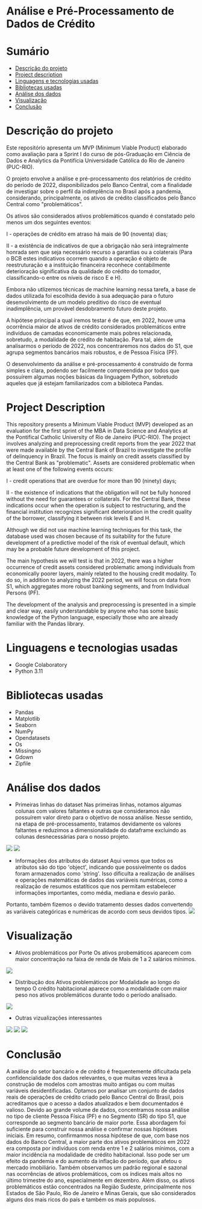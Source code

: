 # Análise e Pré-Processamento de Dados de Crédito
# Sumário
* [Descrição do projeto](#descrição-do-projeto)
* [Project description](#project-description)
* [Linguagens e tecnologias usadas](#linguagens-e-tecnologias-usadas)
* [Bibliotecas usadas](#bibliotecas-usadas)
* [Análise dos dados](#analise-dos-dados)
* [Visualização](#visualização)
* [Conclusão](#conclusão)

# Descrição do projeto
Este repositório apresenta um MVP (Minimum Viable Product) elaborado como avaliação para a Sprint I do curso de pós-Graduação em Ciência de Dados e Analytics da Pontifícia Universidade Católica do Rio de Janeiro (PUC-RIO).  

O projeto envolve a análise e pré-processamento dos relatórios de crédito do período de 2022, disponibilizados pelo Banco Central, com a finalidade de investigar sobre o perfil da indimplência no Brasil após a pandemia, considerando, principalmente, os ativos de crédito classificados pelo Banco Central como "problemáticos". 

Os ativos são considerados ativos problemáticos quando é constatado pelo menos um dos seguintes eventos:

  I - operações de crédito em atraso há mais de 90 (noventa) dias;
  
  II - a existência de indicativos de que a obrigação não será integralmente honrada sem que seja necessário recurso a garantias ou a colaterais (Para o BCB estes            indicativos ocorrem quando a operação é objeto de reestruturação e a instituição financeira reconhece contabilmente deterioração significativa da qualidade do           crédito   do   tomador, classificando-o entre os níveis de risco E e H).
  
Embora não utlizemos técnicas de machine learning nessa tarefa, a base de dados utilizada foi escolhida devido à sua adequação para o futuro desenvolvimento de um modelo preditivo do risco de eventual inadimplência, um provável desdobramento futuro deste projeto. 

A hipótese principal a qual iremos testar é de que, em 2022, houve uma ocorrência maior de ativos de crédito considerados problemáticos entre indivíduos de camadas economicamente mais pobres relacionada, sobretudo, a modalidade de crédito de habitação. Para tal, além de analisarmos o período de 2022, nos concentraremos nos dados do S1, que agrupa segmentos bancários mais robustos, e de Pessoa Física (PF). 

O desenvolvimento da análise e pré-processamento é construído de forma simples e clara, podendo ser facilmente compreendida por todos que possuírem algumas noções básicas da linguagem Python, sobretudo aqueles que já estejam familiarizados com a biblioteca Pandas. 

# Project Description
This repository presents a Minimum Viable Product (MVP) developed as an evaluation for the first sprint of the MBA in Data Science and Analytics at the Pontifical Catholic University of Rio de Janeiro (PUC-RIO). The project involves analyzing and preprocessing credit reports from the year 2022 that were made available by the Central Bank of Brazil to investigate the profile of delinquency in Brazil. The focus is mainly on credit assets classified by the Central Bank as "problematic". Assets are considered problematic when at least one of the following events occurs:

  I - credit operations that are overdue for more than 90 (ninety) days;
  
  II - the existence of indications that the obligation will not be fully honored without the need for guarantees or collaterals. 
  For the Central Bank, these indications occur when the operation is subject to restructuring, and the financial institution recognizes significant deterioration in     the credit quality of the borrower, classifying it between risk levels E and H.
  
Although we did not use machine learning techniques for this task, the database used was chosen because of its suitability for the future development of a predictive model of the risk of eventual default, which may be a probable future development of this project.

The main hypothesis we will test is that in 2022, there was a higher occurrence of credit assets considered problematic among individuals from economically poorer layers, mainly related to the housing credit modality. To do so, in addition to analyzing the 2022 period, we will focus on data from S1, which aggregates more robust banking segments, and from Individual Persons (PF).

The development of the analysis and preprocessing is presented in a simple and clear way, easily understandable by anyone who has some basic knowledge of the Python language, especially those who are already familiar with the Pandas library.

# Linguagens e tecnologias usadas
* Google Colaboratory
* Python 3.11

# Bibliotecas usadas
* Pandas
* Matplotlib
* Seaborn
* NumPy
* Opendatasets
* Os
* Missingno
* Gdown
* Zipfile

# Análise dos dados
* Primeiras linhas do dataset
Nas primeiras linhas, notamos algumas colunas com valores faltantes e outras que consideramos não possuírem valor direto para o objetivo de nossa análise. Nesse sentido, na etapa de pré-processamento, tratamos devidamente os valores faltantes e reduzimos a dimensionalidade do dataframe excluindo as colunas desnecessárias para o nosso projeto. 

<img src="Captura de Tela (2).png">

<img src="Captura de Tela (3).png">

* Informações dos atributos do dataset
Aqui vemos que todos os atributos são do tipo 'object', indicando que possivelmente os dados foram armazenados como 'string'. Isso dificulta a realização de análises e operações matemáticas de dados das variáveis numéricas, como a realização de resumos estatíticos que nos permitam estabelecer informações importantes, como média, mediana e desvio parão. 

Portanto, também fizemos o devido tratamento desses dados convertendo as variáveis categóricas e numéricas de acordo com seus devidos tipos.
<img src="Captura de Tela (1).png">

# Visualização 
* Ativos problemáticos por Porte
Os ativos probemáticos aparecem com maior concentração na faixa de renda de Mais de 1 a 2 salários mínimos.

<img src="porte.png">

* Distribução dos Ativos problemáticos por Modalidade ao longo do tempo
O crédito habitacional aparece como a modalidade com maior peso nos ativos problemáticos durante todo o período analisado. 

<img src="tempo_modalidade.png">

* Outras vizualizações interessantes
<img src="estado.png">

<img src="ocupacao.png">

<img src="indexador.png">

# Conclusão
A análise do setor bancário e de crédito é frequentemente dificultada pela confidencialidade dos dados relevantes, o que muitas vezes leva à construção de modelos com amostras muito antigas ou com muitas variáveis desidentificadas. Optamos por analisar um conjunto de dados reais de operações de crédito criado pelo Banco Central do Brasil, pois acreditamos que o acesso a dados atualizados e bem documentados é valioso. Devido ao grande volume de dados, concentramos nossa análise no tipo de cliente Pessoa Física (PF) e no Segmento (SR) do tipo S1, que corresponde ao segmento bancário de maior porte. Essa abordagem foi suficiente para construir nossa análise e confirmar nossas hipóteses iniciais. Em resumo, confirmanmos nossa hipótese de que, com base nos dados do Banco Central, a maior parte dos ativos problemáticos em 2022 era composta por indivíduos com renda entre 1 e 2 salários mínimos, com a maior incidência na modalidade de crédito habitacional. Isso pode ser um efeito da pandemia e do aumento da inflação do período, que afetou o mercado imobiliário. Também observamos um padrão regional e sazonal nas ocorrências de ativos problemáticos, com os índices mais altos no último trimestre do ano, especialmente em dezembro. Além disso, os ativos problemáticos estão concentrados na Região Sudeste, principalmente nos Estados de São Paulo, Rio de Janeiro e Minas Gerais, que são considerados alguns dos mais ricos do país e também os mais populosos. 



